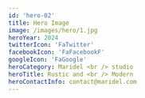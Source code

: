 ```yaml
---
id: 'hero-02'
title: Hero Image
image: /images/hero/1.jpg
heroYear: 2024
twitterIcon: 'FaTwitter'
facebookIcon: 'FaFacebookF'
googleIcon: 'FaGoogle'
heroCategory: Maridel <br /> studio
heroTitle: Rustic and <br /> Modern
heroContactInfo: contact@maridel.com
---
```

